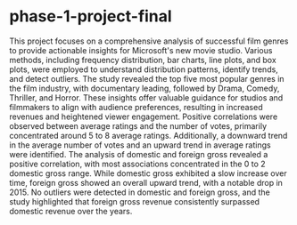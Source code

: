 # phase-1-project-final
This project focuses on a comprehensive analysis of successful film genres to provide actionable insights for Microsoft's new movie studio. Various methods, including frequency distribution, bar charts, line plots, and box plots, were employed to understand distribution patterns, identify trends, and detect outliers.
The study revealed the top five most popular genres in the film industry, with documentary leading, followed by Drama, Comedy, Thriller, and Horror. These insights offer valuable guidance for studios and filmmakers to align with audience preferences, resulting in increased revenues and heightened viewer engagement.
Positive correlations were observed between average ratings and the number of votes, primarily concentrated around 5 to 8 average ratings. Additionally, a downward trend in the average number of votes and an upward trend in average ratings were identified.
The analysis of domestic and foreign gross revealed a positive correlation, with most associations concentrated in the 0 to 2 domestic gross range. While domestic gross exhibited a slow increase over time, foreign gross showed an overall upward trend, with a notable drop in 2015.
No outliers were detected in domestic and foreign gross, and the study highlighted that foreign gross revenue consistently surpassed domestic revenue over the years.

